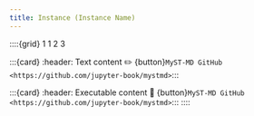 ```yaml
---
title: Instance (Instance Name)
---
```


::::{grid} 1 1 2 3

:::{card}
:header: Text content ✏️
{button}`MyST-MD GitHub <https://github.com/jupyter-book/mystmd>`:::


:::{card}
:header: Executable content 🔁
{button}`MyST-MD GitHub <https://github.com/jupyter-book/mystmd>`:::
::::